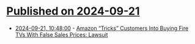 # [Published on 2024-09-21](index.md)

* [2024-09-21, 10:48:00](https://soylentnews.org/article.pl?sid=24/09/20/0219235&from=rss) - [Amazon “Tricks” Customers Into Buying Fire TVs With False Sales Prices: Lawsuit](https://soylentnews.org/article.pl?sid=24/09/20/0219235&from=rss)
